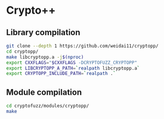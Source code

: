 # Crypto++

## Library compilation

```sh
git clone --depth 1 https://github.com/weidai11/cryptopp/
cd cryptopp/
make libcryptopp.a -j$(nproc)
export CXXFLAGS="$CXXFLAGS -DCRYPTOFUZZ_CRYPTOPP"
export LIBCRYPTOPP_A_PATH=`realpath libcryptopp.a`
export CRYPTOPP_INCLUDE_PATH=`realpath .`
```

## Module compilation

```sh
cd cryptofuzz/modules/cryptopp/
make
```
